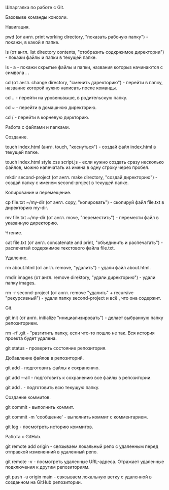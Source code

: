 Шпаргалка по работе с Git.

Базовыве команды консоли.

Навигация.

pwd (от англ. print working directory, "показать рабочую папку") - покажи, в какой я папке.

ls (от англ. list directory contents, "отобразить содкржимое директории") - покажи файлы и папки в текущей папке.

ls - a - покажи скрытые файлы и папки, названия которыз начинаются с символа . .

cd (от англ. change directory, "сменить даректорию") - перейти в папку, название которой нужно написать после команды.

cd .. - перейти на уровеньвыше, в родительскую папку.

cd ~ - перейти в домашнюю директорию.

cd / - перейти в корневую диркторию.

Работа с файлами и папками.

Создание.

touch index.html (англ. touch, "коснуться") - создай файл index.html в текущей папке.

touch index.html style.css script.js - если нужно создать сразу несколько файлов, можно напечатать из имена в одну строку через пробел.

mkdir second-project (от англ. make directory, "создай директорию") - создай папку с именем second-project в текущей папке.

Копирование и перемещение.

cp file.txt ~/my-dir (от англ. copy, "копировать") - скопируй файл file.txt в директорию my-dir.

mv file.txt ~/my-dir (от англ. move, "переместить") - перемести файл в указанную директорию.

Чтение.

cat file.txt (от англ. concatenate and print, "объединить и распечатать") - распечатай содержимое текстового файла file.txt.

Удаление.

rm about.html (от англ. remove, "удалить") - удали файл about.html.

rmdir images (от англ. remove direktory, "удали директорию") - удали папку images.

rm -r second-project (от англ. remove "удалить" + recursive "рекурсивный") - удали папку second-project и всё , что она содержит.

Git.

git init (от англ. initialize "инициализировать") - делает выбранную папку репозиторием.

rm -rf .git - "разгитить папку, если что-то пошло не так. Вся история проекта будет удалена.

git status - проверить состояние репозитория.

Добавление файлов в репозиторий.

git add - подготовить файлы к сохранению.

git add --all - подготовить к сохранению все файлы в репозитории.

git add . - подготовить всю текущую папку.

Создание коммитов.

git commit - выполнить коммит.

git commit -m 'сообщение' - выполнить коммит с комментарием.

git log - посмотреть историю коммитов.


Работа с GitHub.

git remote add origin - связываем локальный репо с удаленным перед отправкой измененний в удаленный репо.

git remote -v - посмотреть удаленные URL-адреса. Отражает удаленные подключения к другим репозиториям.

git push -u origin main - связываем локальную ветку с удаленной в созданном на GitHub репозитории.




 
